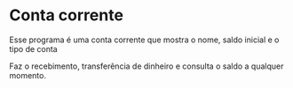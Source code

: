 <h1>Conta corrente</h1>
<p>Esse programa é uma conta corrente que mostra o nome, saldo inicial e o tipo de conta<p>
<p>Faz o recebimento, transferência de dinheiro e consulta o saldo a qualquer momento.<p>
